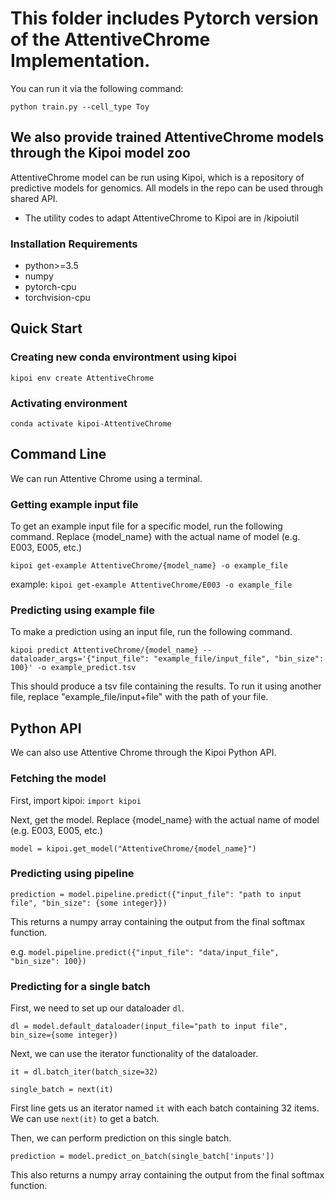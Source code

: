 
# This folder includes Pytorch version of the  AttentiveChrome Implementation. 
You can run it via the following command: 

```
python train.py --cell_type Toy
```



## We also provide trained AttentiveChrome models through the Kipoi model zoo 

AttentiveChrome model can be run using Kipoi, which is a repository of predictive models for genomics. All models in the repo can be used through shared API.

- The utility codes to adapt AttentiveChrome to Kipoi are in /kipoiutil

### Installation Requirements
* python>=3.5
* numpy
* pytorch-cpu
* torchvision-cpu

## Quick Start
### Creating new conda environtment using kipoi
`kipoi env create AttentiveChrome`


### Activating environment
`conda activate kipoi-AttentiveChrome`

## Command Line
We can run Attentive Chrome using a terminal.

### Getting example input file
To get an example input file for a specific model, run the following command. Replace {model_name} with the actual name of model (e.g. E003, E005, etc.)

`kipoi get-example AttentiveChrome/{model_name} -o example_file`

example: `kipoi get-example AttentiveChrome/E003 -o example_file`

### Predicting using example file
To make a prediction using an input file, run the following command.

`kipoi predict AttentiveChrome/{model_name} --dataloader_args='{"input_file": "example_file/input_file", "bin_size": 100}' -o example_predict.tsv`

This should produce a tsv file containing the results. To run it using another file, replace "example_file/input+file" with the path of your file.

## Python API
We can also use Attentive Chrome through the Kipoi Python API.
### Fetching the model
First, import kipoi:
`import kipoi`

Next, get the model. Replace {model_name} with the actual name of model (e.g. E003, E005, etc.)

`model = kipoi.get_model("AttentiveChrome/{model_name}")`

### Predicting using pipeline
`prediction = model.pipeline.predict({"input_file": "path to input file", "bin_size": {some integer}})`

This returns a numpy array containing the output from the final softmax function.

e.g. `model.pipeline.predict({"input_file": "data/input_file", "bin_size": 100})`

### Predicting for a single batch
First, we need to set up our dataloader `dl`.

`dl = model.default_dataloader(input_file="path to input file", bin_size={some integer})`

Next, we can use the iterator functionality of the dataloader.

`it = dl.batch_iter(batch_size=32)`

`single_batch = next(it)`

First line gets us an iterator named `it` with each batch containing 32 items. We can use `next(it)` to get a batch.

Then, we can perform prediction on this single batch.

`prediction = model.predict_on_batch(single_batch['inputs'])`

This also returns a numpy array containing the output from the final softmax function.

